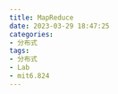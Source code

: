```yaml
---
title: MapReduce
date: 2023-03-29 18:47:25
categories:
- 分布式
tags:
- 分布式
- Lab
- mit6.824
---
```



